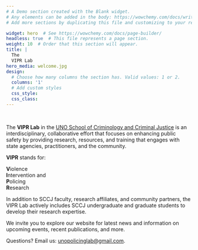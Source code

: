 ```yaml
---
# A Demo section created with the Blank widget.
# Any elements can be added in the body: https://wowchemy.com/docs/writing-markdown-latex/
# Add more sections by duplicating this file and customizing to your requirements.

widget: hero  # See https://wowchemy.com/docs/page-builder/
headless: true  # This file represents a page section.
weight: 10  # Order that this section will appear.
title: |
  The  
  VIPR Lab
hero_media: welcome.jpg
design:
  # Choose how many columns the section has. Valid values: 1 or 2.
  columns: '1'
  # Add custom styles
  css_style:
  css_class:
---
```


<br>

The **VIPR Lab** in the [UNO School of Criminology and Criminal Justice](https://www.unomaha.edu/college-of-public-affairs-and-community-service/criminology-and-criminal-justice/index.php) is an interdisciplinary, collaborative effort that focuses on enhancing public safety by providing research, resources, and training that engages with state agencies, practitioners, and the community.

**VIPR** stands for:

**V**iolence  
**I**ntervention and  
**P**olicing  
**R**esearch

In addition to SCCJ faculty, research affiliates, and community partners, the VIPR Lab actively includes SCCJ undergraduate and graduate students to develop their research expertise.

We invite you to explore our website for latest news and information on upcoming events, recent publications, and more.

Questions? Email us: [unopolicinglab@gmail.com](mailto:unopolicinglab@gmail.com). 